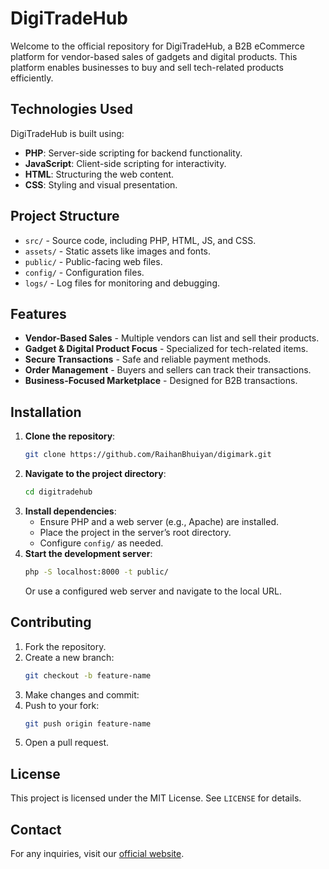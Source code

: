 # DigiTradeHub

Welcome to the official repository for DigiTradeHub, a B2B eCommerce platform for vendor-based sales of gadgets and digital products. This platform enables businesses to buy and sell tech-related products efficiently.

## Technologies Used

DigiTradeHub is built using:

- **PHP**: Server-side scripting for backend functionality.
- **JavaScript**: Client-side scripting for interactivity.
- **HTML**: Structuring the web content.
- **CSS**: Styling and visual presentation.

## Project Structure

- `src/` - Source code, including PHP, HTML, JS, and CSS.
- `assets/` - Static assets like images and fonts.
- `public/` - Public-facing web files.
- `config/` - Configuration files.
- `logs/` - Log files for monitoring and debugging.

## Features

- **Vendor-Based Sales** - Multiple vendors can list and sell their products.
- **Gadget & Digital Product Focus** - Specialized for tech-related items.
- **Secure Transactions** - Safe and reliable payment methods.
- **Order Management** - Buyers and sellers can track their transactions.
- **Business-Focused Marketplace** - Designed for B2B transactions.

## Installation

1. **Clone the repository**:
   ```bash
   git clone https://github.com/RaihanBhuiyan/digimark.git
   ```
2. **Navigate to the project directory**:
   ```bash
   cd digitradehub
   ```
3. **Install dependencies**:
   - Ensure PHP and a web server (e.g., Apache) are installed.
   - Place the project in the server’s root directory.
   - Configure `config/` as needed.
4. **Start the development server**:
   ```bash
   php -S localhost:8000 -t public/
   ```
   Or use a configured web server and navigate to the local URL.

## Contributing

1. Fork the repository.
2. Create a new branch:
   ```bash
   git checkout -b feature-name
   ```
3. Make changes and commit:
4. Push to your fork:
   ```bash
   git push origin feature-name
   ```
5. Open a pull request.

## License

This project is licensed under the MIT License. See `LICENSE` for details.

## Contact

For any inquiries, visit our [official website](https://www.example.com).

